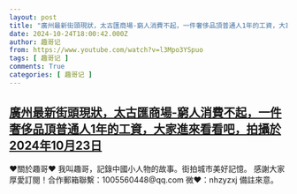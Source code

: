 ```yaml
---
layout: post
title: "廣州最新街頭現狀，太古匯商場-窮人消費不起，一件奢侈品頂普通人1年的工資，大家進來看看吧，拍攝於2024年10月23日"
date: 2024-10-24T18:00:42.000Z
author: 趣哥记
from: https://www.youtube.com/watch?v=l3Mpo3YSpuo
tags: [ 趣哥记 ]
comments: True
categories: [ 趣哥记 ]
---
```

<!--1729792842000-->
[廣州最新街頭現狀，太古匯商場-窮人消費不起，一件奢侈品頂普通人1年的工資，大家進來看看吧，拍攝於2024年10月23日](https://www.youtube.com/watch?v=l3Mpo3YSpuo)
------

<div>
♥關於趣哥♥  我叫趣哥，記錄中國小人物的故事。街拍城市美好記憶。  感謝大家厚愛訂閱！合作郵箱聯繫：1005560448@qq.com 微❤：nhzyzxj 備註來意。
</div>
